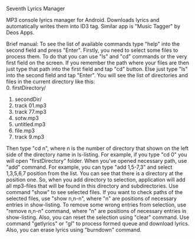 Seventh Lyrics Manager

MP3 console lyrics manager for Android. Downloads lyrics and automatically writes them into ID3 tag. 
Similar app is "Music Tagger" by Deos Apps.

Brief manual:
To see the list of available commands type "help" into the second field and press "Enter".
Firstly, you need to select some files to process them. To do that you can use "ls" and "cd" commands or the very first field on the screen. If you remember the path where your files are then just type that path into the first field and tap "cd" button. Else just type "ls" into the second field and tap "Enter". You will see the list of directories and files in the current directory like this:</br>
0. firstDirectory/</br>
1. secondDir/</br>
2. track 01.mp3</br>
3. track 77.mp3</br>
4. sotw.mp3</br>
5. untitled.mp3</br>
6. file.mp3</br>
7. track 9.mp3</br>

Then type "cd n", where n is the number of directory that shown on the left side of the directory name in ls-listing. For example, if you type "cd 0" you will open "firstDirectory" folder.
When you've opened necessary path, use "add" command. For example, you can type "add 1,5-7,3" and select 1,3,5,6,7 position from the list. You can see that there is a directory at the position one. So, when you add directory to selection, application will add all mp3-files that will be found in this directory and subdirectories.
Use command "show" to see selected files. If you want to check paths of the selected files, use "show n,n-n", where "n" are positions of necessary entries in show-listing.
To remove some wrong entries from selection, use "remove n,n-n" command, where "n" are positions of necessary entries in show-listing. Also, you can reset the selection using "clear" command.
Use command "getlyrics" or "gl" to process formed queue and download lyrics. Also, you can erase lyrics using "burndown" command.
